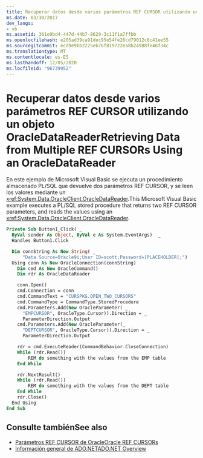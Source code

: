 ```yaml
---
title: Recuperar datos desde varios parámetros REF CURSOR utilizando un objeto OracleDataReader
ms.date: 03/30/2017
dev_langs:
- vb
ms.assetid: 361e9bd4-447d-44b7-8629-3c11f1a7ffbb
ms.openlocfilehash: e205ad39ca91dec95e54fe26cd79012c6c41ee55
ms.sourcegitcommit: ecd9e9bb2225eb76f819722ea8b24988fe46f34c
ms.translationtype: MT
ms.contentlocale: es-ES
ms.lasthandoff: 12/05/2020
ms.locfileid: "96739952"
---
```

# <a name="retrieving-data-from-multiple-ref-cursors-using-an-oracledatareader"></a><span data-ttu-id="596fd-102">Recuperar datos desde varios parámetros REF CURSOR utilizando un objeto OracleDataReader</span><span class="sxs-lookup"><span data-stu-id="596fd-102">Retrieving Data from Multiple REF CURSORs Using an OracleDataReader</span></span>

<span data-ttu-id="596fd-103">En este ejemplo de Microsoft Visual Basic se ejecuta un procedimiento almacenado PL/SQL que devuelve dos parámetros REF CURSOR, y se leen los valores mediante un <xref:System.Data.OracleClient.OracleDataReader>.</span><span class="sxs-lookup"><span data-stu-id="596fd-103">This Microsoft Visual Basic example executes a PL/SQL stored procedure that returns two REF CURSOR parameters, and reads the values using an <xref:System.Data.OracleClient.OracleDataReader>.</span></span>

```vb
Private Sub Button1_Click( _
  ByVal sender As Object, ByVal e As System.EventArgs)  _
  Handles Button1.Click

  Dim connString As New String( _
      "Data Source=Oracle9i;User ID=scott;Password=[PLACEHOLDER];")
  Using conn As New OracleConnection(connString)
    Dim cmd As New OracleCommand()
    Dim rdr As OracleDataReader

    conn.Open()
    cmd.Connection = conn
    cmd.CommandText = "CURSPKG.OPEN_TWO_CURSORS"
    cmd.CommandType = CommandType.StoredProcedure
    cmd.Parameters.Add(New OracleParameter( _
      "EMPCURSOR", OracleType.Cursor)).Direction = _
      ParameterDirection.Output
    cmd.Parameters.Add(New OracleParameter(_
      "DEPTCURSOR", OracleType.Cursor)).Direction = _
      ParameterDirection.Output

    rdr = cmd.ExecuteReader(CommandBehavior.CloseConnection)
    While (rdr.Read())
        REM do something with the values from the EMP table
    End While

    rdr.NextResult()
    While (rdr.Read())
        REM do something with the values from the DEPT table
    End While
    rdr.Close()
  End Using
End Sub
```

## <a name="see-also"></a><span data-ttu-id="596fd-104">Consulte también</span><span class="sxs-lookup"><span data-stu-id="596fd-104">See also</span></span>

- [<span data-ttu-id="596fd-105">Parámetros REF CURSOR de Oracle</span><span class="sxs-lookup"><span data-stu-id="596fd-105">Oracle REF CURSORs</span></span>](oracle-ref-cursors.md)
- [<span data-ttu-id="596fd-106">Información general de ADO.NET</span><span class="sxs-lookup"><span data-stu-id="596fd-106">ADO.NET Overview</span></span>](ado-net-overview.md)
